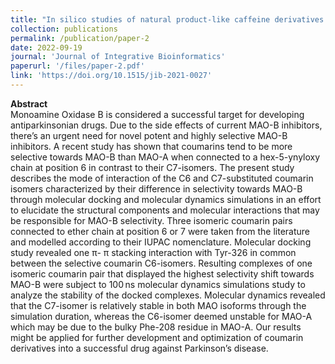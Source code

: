 ```yaml
---
title: "In silico studies of natural product-like caffeine derivatives as potential MAO-B inhibitors/AA2AR antagonists for the treatment of Parkinson's disease"
collection: publications
permalink: /publication/paper-2
date: 2022-09-19
journal: 'Journal of Integrative Bioinformatics'
paperurl: '/files/paper-2.pdf'
link: 'https://doi.org/10.1515/jib-2021-0027'
---
```


**Abstract**  
Monoamine Oxidase B is considered a successful target for developing antiparkinsonian drugs. Due to the side effects of current MAO-B inhibitors, there’s an urgent need for novel potent and highly selective MAO-B inhibitors. A recent study has shown that coumarins tend to be more selective towards MAO-B than MAO-A when connected to a hex-5-ynyloxy chain at position 6 in contrast to their C7-isomers. The present study describes the mode of interaction of the C6 and C7-substituted coumarin isomers characterized by their difference in selectivity towards MAO-B through molecular docking and molecular dynamics simulations in an effort to elucidate the structural components and molecular interactions that may be responsible for MAO-B selectivity. Three isomeric coumarin pairs connected to ether chain at position 6 or 7 were taken from the literature and modelled according to their IUPAC nomenclature. Molecular docking study revealed one π- π stacking interaction with Tyr-326 in common between the selective coumarin C6-isomers. Resulting complexes of one isomeric coumarin pair that displayed the highest selectivity shift towards MAO-B were subject to 100 ns molecular dynamics simulations study to analyze the stability of the docked complexes. Molecular dynamics revealed that the C7-isomer is relatively stable in both MAO isoforms through the simulation duration, whereas the C6-isomer deemed unstable for MAO-A which may be due to the bulky Phe-208 residue in MAO-A. Our results might be applied for further development and optimization of coumarin derivatives into a successful drug against Parkinson’s disease.
